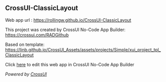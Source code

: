 ## CrossUI-ClassicLayout
Web app url : https://rollingw.github.io/CrossUI-ClassicLayout

This project was created by CrossUI No-Code App Builder: https://crossui.com/RADGithub

Based on template: https://linb.github.io/CrossUI_Assets/assets/projects/Simple/xui_project_tpl_ClassicLayout

Click [here](https://crossui.com/RADGithub/#!from=github&owner=rollingw&repo=CrossUI-ClassicLayout) to edit this web app in CrossUI No-Code App Builder

<i>Powered by [CrossUI](https://crossui.com)</i>
